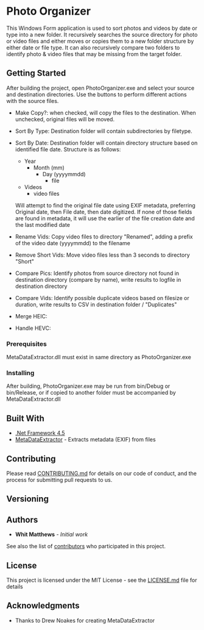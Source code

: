 # Photo Organizer

This Windows Form application is used to sort photos and videos by date or type into a new folder.  It recursively searches the source directory for photo or video files and either moves or copies them to a new folder structure by either date or file type.  It can also recursively compare two folders to identify photo & video files that may be missing from the target folder.

## Getting Started

After building the project, open PhotoOrganizer.exe and select your source and destination directories. Use the buttons to perform different actions with the source files.

- Make Copy?: when checked, will copy the files to the destination.  When unchecked, original files will be moved.
- Sort By Type: Destination folder will contain subdirectories by filetype.
- Sort By Date: Destination folder will contain directory structure based on identified file date.  Structure is as follows:
  - Year
    - Month (mm)
      - Day (yyyymmdd)
        - file
  - Videos
    - video files
  
  Will attempt to find the original file date using EXIF metadata, preferring Original date, then File date, then date digitized.  If none of those fields are found in metadata, it will use the earlier of the file creation date and the last modified date
  
- Rename Vids: Copy video files to directory "Renamed", adding a prefix of the video date (yyyymmdd) to the filename
- Remove Short Vids: Move video files less than 3 seconds to directory "Short"
- Compare Pics: Identify photos from source directory not found in destination directory (compare by name), write results to logfile in destination directory
- Compare Vids: Identify possible duplicate videos based on filesize or duration, write results to CSV in destination folder / "Duplicates"
- Merge HEIC:
- Handle HEVC:
 

### Prerequisites

MetaDataExtractor.dll must exist in same directory as PhotoOrganizer.exe


### Installing

After building, PhotoOrganizer.exe may be run from bin/Debug or bin/Release, or if copied to another folder must be accompanied by MetaDataExtractor.dll


## Built With

* [.Net Framework 4.5](https://www.microsoft.com/en-us/download/details.aspx?id=30653)
* [MetaDataExtractor](https://github.com/drewnoakes/metadata-extractor-dotnet) - Extracts metadata (EXIF) from files

## Contributing

Please read [CONTRIBUTING.md]() for details on our code of conduct, and the process for submitting pull requests to us.

## Versioning



## Authors

* **Whit Matthews** - *Initial work* 

See also the list of [contributors](https://github.com/whitmell/PhotoOrganizer/contributors) who participated in this project.

## License

This project is licensed under the MIT License - see the [LICENSE.md](LICENSE.md) file for details

## Acknowledgments

* Thanks to Drew Noakes for creating MetaDataExtractor
